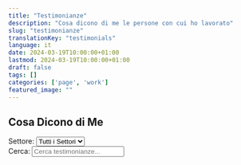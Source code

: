 ```yaml
---
title: "Testimonianze"
description: "Cosa dicono di me le persone con cui ho lavorato"
slug: "testimonianze"
translationKey: "testimonials"
language: it
date: 2024-03-19T10:00:00+01:00
lastmod: 2024-03-19T10:00:00+01:00
draft: false
tags: []
categories: ['page', 'work']
featured_image: ""
---
```


## Cosa Dicono di Me

<div class="testimonials-filters">
    <div class="filter-group">
        <label for="industry-filter">Settore:</label>
        <select id="industry-filter">
            <option value="all">Tutti i Settori</option>
        </select>
    </div>
    <div class="filter-group">
        <label for="keyword-search">Cerca:</label>
        <input type="text" id="keyword-search" placeholder="Cerca testimonianze...">
    </div>
</div>

<div class="testimonials-grid" id="testimonials-container">
    <!-- Le testimonianze saranno caricate qui -->
</div>
